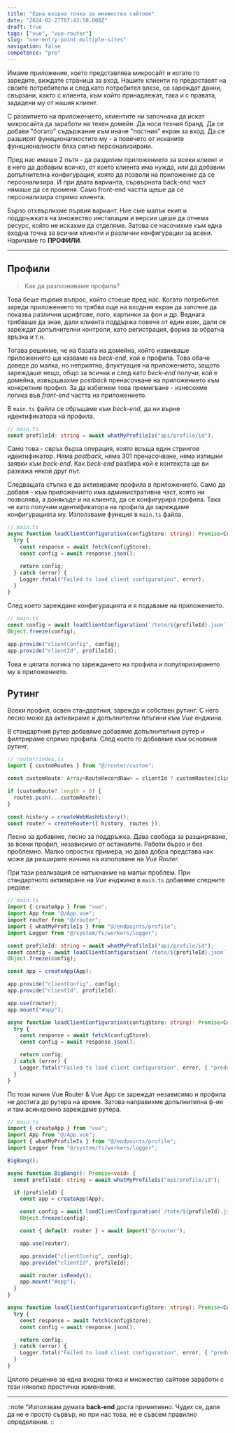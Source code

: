 ```yaml
---
title: "Една входна точка за множество сайтове"
date: "2024-02-27T07:43:58.000Z"
draft: true
tags: ["vue", "vue-router"]
slug: "one-entry-point-multiple-sites"
navigation: false
competence: "pro"
---
```


Имаме приложение, което представлява микросайт и когато го заредите, виждате страница за вход. Нашите клиенти го предоставят на своите потребители и след като потребител влезе, се зареждат данни, свързани, както с клиента, към който принадлежат, така и с правата, зададени му от нашия клиент.

<!--more-->

С развитието на приложението, клиентите ни започнаха да искат микросайта да заработи на техен домейн. Да носи техния бранд. Да се добави "богато" съдържание към иначе "постния" екран за вход. Да се разширят функционалностите му - а повечето от исканите функционалности бяха силно персонализирани.

Пред нас имаше 2 пътя - да разделим приложението за всеки клиент и в него да добавим всичко, от което клиента има нужда, или да добавим допълнителна конфигурация, която да позволи на приложение да се персонализира. И при двата варианта, сървърната back-end част нямаше да се променя. Само front-end частта щеше да се персонализира спрямо клиента.

Бързо отхвърлихме първия вариант. Ние сме малък екип и поддръжката на множество инсталации и версии щеше да отнема ресурс, който не искахме да отделяме. Затова се насочихме към една входна точка за всички клиенти и различни конфигурации за всеки. Наричаме го **ПРОФИЛИ**.

---

## Профили

> Как да разпознаваме профила?

Това беше първия въпрос, който стоеше пред нас. Когато потребител зареди приложението то трябва още на входния екран да започне да показва различни шрифтове, лого, картинки за фон и др. Веднага трябваше да знае, дали клиента поддържа повече от един език, дали се зареждат допълнителни контроли, като регистрация, форма за обратна връзка и т.н.

Тогава решихме, че на базата на домейна, който извикваше приложението ще казваме на *beck-end*, кой е профила. Това обаче доведе до малка, но неприятна, флуктуация на приложението, защото зареждаше нещо, общо за всички и след като *beck-end* получи, кой е домейна, извършвахме *postback* пренасочване на приложението към конкретния профил. За да избегнем това премигване - изнесохме логика във *front-end* частта на приложението.

В `main.ts` файла се обръщаме към *beck-end*, да ни върне идентификатора на профила.

```typescript
// main.ts
const profileId: string = await whatMyProfileIs("api/profile/id");
```

Само това - свръх бърза операция, която връща един стрингов идентификатор. Няма *postback*, няма 301 пренасочване, няма излишни заявки към *beck-end*. Как *beck-end* разбира кой е контекста ще ви разкажа някой друг път.

Следващата стъпка е да активираме профила в приложението. Само да добавя - към приложението има административна част, която ни позволява, а донякъде и на клиента, да се конфигурира профила. Така че като получим идентификатора на профила да зареждаме конфигурацията му. Използваме функция в `main.ts` файла.

```typescript
// main.ts
async function loadClientConfiguration(configStore: string): Promise<Config> {
  try {
    const response = await fetch(configStore);
    const config = await response.json();

    return config;
  } catch (error) {
    Logger.fatal("Failed to load client configuration", error);
  }
}
```

След което зареждане конфигурацията и я подаваме на приложението.

```typescript
// main.ts
const config = await loadClientConfiguration(`/tote/${profileId}.json`);
Object.freeze(config);

app.provide("clientConfig", config);
app.provide("clientId", profileId);
```

Това е цялата логика по зареждането на профила и популяризирането му в приложението.

## Рутинг

Всеки профил, освен стандартния, зарежда и собствен рутинг. С него лесно може да активираме и допълнителни плъгини към *Vue* енджина.

В стандартния рутер добавяме добавяме допълнителния рутер и филтрираме спрямо профила. След което го добавяме към основния рутинг.
  
```typescript
// router/index.ts
import { customRoutes } from "@/router/custom";

const customRoute: Array<RouteRecordRaw> = clientId ? customRoutes[clientId] : [];

if (customRoute?.length > 0) {
  routes.push(...customRoute);
}

const history = createWebHashHistory();
const router = createRouter({ history, routes });
```

Лесно за добавяне, лесно за поддръжка. Дава свобода за разширяване, за всеки профил, независимо от останалите. Работи бързо и без проблемно. Малко опростих примера, но дава добра представа как може да разширите начина на използване на *Vue Router*.

При тази реализация се натъкнахме на малък проблем. При стандартното активиране на *Vue енджина* в `main.ts` добавяме следните редове:

```typescript
// main.ts
import { createApp } from "vue";
import App from "@/App.vue";
import router from "@/router";
import { whatMyProfileIs } from "@/endpoints/profile";
import Logger from "@/system/fs/workers/logger";

const profileId: string = await whatMyProfileIs("api/profile/id");
const config = await loadClientConfiguration(`/tote/${profileId}.json`);
Object.freeze(config);

const app = createApp(App);

app.provide("clientConfig", config);
app.provide("clientId", profileId);

app.use(router);
app.mount("#app");

async function loadClientConfiguration(configStore: string): Promise<Config> {
  try {
    const response = await fetch(configStore);
    const config = await response.json();

    return config;
  } catch (error) {
    Logger.fatal("Failed to load client configuration", error, { "predef": 500 });
  }
}
```

По този начин Vue Router & Vue App се зареждат независимо и профила не достига до рутера на време. Затова направихме допълнителна ф-ия и там асинхронно зареждаме рутера.

```typescript
// main.ts
import { createApp } from "vue";
import App from "@/App.vue";
import { whatMyProfileIs } from "@/endpoints/profile";
import Logger from "@/system/fs/workers/logger";

BigBang();

async function BigBang(): Promise<void> {
  const profileId: string = await whatMyProfileIs("api/profile/id");

  if (profileId) {
    const app = createApp(App);

    const config = await loadClientConfiguration(`/tote/${profileId}.json`);
    Object.freeze(config);

    const { default: router } = await import("@/router");

    app.use(router);

    app.provide("clientConfig", config);
    app.provide("clientId", profileId);

    await router.isReady();
    app.mount("#app");
  }
}

async function loadClientConfiguration(configStore: string): Promise<Config> {
  try {
    const response = await fetch(configStore);
    const config = await response.json();

    return config;
  } catch (error) {
    Logger.fatal("Failed to load client configuration", error, { "predef": 500 });
  }
}
```

Цялото решение за една входна точка и множество сайтове заработи с тези няколко простички изменения.

---

::note
"Използвам думата **back-end** доста примитивно. Чудех се, дали да не е просто сървър, но при нас това, не е съвсем правилно определение.
::